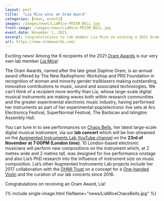 ```yaml
---
layout: post
title:  "Lia Mice wins an Oram Award"
categories: [news, events]
images: /images/news/LiaMice-PRISM_BELL.jpg
front-image: /images/news/LiaMice-PRISM_BELL.jpg
event_date: November 1, 2021
excerpt: Congratulations to lab member Lia Mice on winning a 2021 Oram Award! The Oram Awards celebrate innovation in music, sound and related technologies by women and gender minority artists.
url: https://www.oramawards.com/
---
```


Exciting news! Among the 6 recipients of the 2021 [Oram Awards](https://www.oramawards.com/) is our very own lab member [Lia Mice](https://liamice.com)!

The Oram Awards, named after the late great Daphne Oram, is an annual award offered by The New Radiophonic Workshop and PRS Foundation in recognition of woman and minority gender trailblazers making outstanding, innovative contributions to music, sound and associated technologies. We can’t think of a recipient more worthy than Lia, whose large-scale digital musical instruments are making waves both within research communities and the greater experimental electronic music industry, having performed her instruments as part of her experimental-pop/electronic live sets at Ars Electronica Festival, SuperNormal Festival, The Barbican and Islington Assembly Hall. 

You can tune in to see performances on [Chaos Bells](http://instrumentslab.org/research/large-instruments.html), her latest large-scale digital musical instrument, via our **lab concert** which will be live-streamed on the [Augmented Instruments Lab YouTube channel](https://www.youtube.com/AugmentedInstrumentsLab) on the **23rd of November at 7:00PM (London time)**. 10 London-based electronic musicians will perform new compositions on the instrument which, at 2 metres wide and 2 metres tall, was designed for live performance onstage and also Lia’s PhD research into the influence of instrument size on music composition.  Lia’s other Augmented Instruments Lab projects include her 2017 collaboration with the [OHMI Trust](http://ohmi.org.uk) on a concept for a [One-handed Violin](https://www.theguardian.com/careers/2019/jul/10/we-need-to-put-inclusion-at-the-start-of-the-process-the-disabled-musicians-making-their-own-instruments) and the curation of our lab concerts since 2018. 

Congratulations on receiving an Oram Award, Lia!

{% include single-image.html fileName="news/LiaMiceChaosBells.jpg" %}
